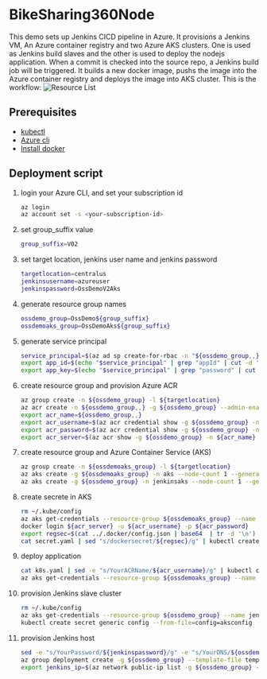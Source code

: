 # BikeSharing360Node  
   This demo sets up Jenkins CICD pipeline in Azure. It provisions a Jenkins VM, An Azure container registry and two Azure AKS clusters. One is used as Jenkins build slaves and the other is used to deploy the nodejs application. When a commit is checked into the source repo, a Jenkins build job will be triggered. It builds a new docker image, pushs the image into the Azure container registry and deploys the image into AKS cluster.
   This is the workflow:
   ![Resource List](img/workflow.png)

## Prerequisites
* [kubectl](https://kubernetes.io/docs/tasks/tools/install-kubectl/)  
* [Azure cli](https://docs.microsoft.com/en-us/cli/azure/install-azure-cli-apt?view=azure-cli-latest)  
* [Install docker](https://docs.docker.com/install/linux/docker-ce/ubuntu/)  

## Deployment script
1. login your Azure CLI, and set your subscription id
    ```bash
    az login
    az account set -s <your-subscription-id>
    ```

1. set group_suffix value
    ```bash
    group_suffix=V02  
    ```
1. set target location, jenkins user name and jenkins password
    ```bash
    targetlocation=centralus  
    jenkinsusername=azureuser  
    jenkinspassword=OssDemoV2Aks  
    ```

1. generate resource group names
    ```bash
    ossdemo_group=OssDemo${group_suffix}  
    ossdemoaks_group=OssDemoAks${group_suffix}  
    ```

1. generate service principal
    ```bash
    service_principal=$(az ad sp create-for-rbac -n "${ossdemo_group,,}")  
    export app_id=$(echo "$service_principal" | grep "appId" | cut -d '"' -f4)  
    export app_key=$(echo "$service_principal" | grep "password" | cut -d '"' -f4)  
    ```

1. create resource group and provision Azure ACR
    ```bash
    az group create -n ${ossdemo_group} -l ${targetlocation}  
    az acr create -n ${ossdemo_group,,} -g ${ossdemo_group} --admin-enabled true --sku Standard  
    export acr_name=${ossdemo_group,,}  
    export acr_username=$(az acr credential show -g ${ossdemo_group} -n ${acr_name} --query username | tr -d '"')  
    export acr_password=$(az acr credential show -g ${ossdemo_group} -n ${acr_name} --query passwords[0].value | tr -d '"')  
    export acr_server=$(az acr show -g ${ossdemo_group} -n ${acr_name} --query loginServer | tr -d '"')  
    ```

1. create resource group and Azure Container Service (AKS)
    ```bash
    az group create -n ${ossdemoaks_group} -l ${targetlocation}  
    az aks create -g ${ossdemoaks_group} -n aks --node-count 1 --generate-ssh-keys  
    az aks create -g ${ossdemo_group} -n jenkinsaks --node-count 1 --generate-ssh-keys  
    ```

1. create secrete in AKS
    ```bash
    rm ~/.kube/config  
    az aks get-credentials --resource-group ${ossdemoaks_group} --name aks --admin  
    docker login ${acr_server} -u ${acr_username} -p ${acr_password}  
    export regsec=$(cat ../.docker/config.json | base64  | tr -d '\n')  
    cat secret.yaml | sed "s/dockersecret/${regsec}/g" | kubectl create -f -  
    ```

1. deploy application
    ```bash
    cat k8s.yaml | sed -e "s/YourACRName/${acr_username}/g" | kubectl create -f -  
    az aks get-credentials --resource-group ${ossdemoaks_group} --name aks --admin --file aksconfig  
    ```

1. provision Jenkins slave cluster
    ```bash
    rm ~/.kube/config  
    az aks get-credentials --resource-group ${ossdemo_group} --name jenkinsaks --admin  
    kubectl create secret generic config --from-file=config=aksconfig  
    ```

1. provision Jenkins host
    ```bash
    sed -e "s/YourPassword/${jenkinspassword}/g" -e "s/YourDNS/${ossdemo_group,,}/g" -e "s/YourRGName/${ossdemo_group}/g" -e "s/YourSPId/${app_id}/g" -e "s/YourSPSecret/${app_key}/g" -e "s/YourACRName/${acr_username}/g" -e "s/YourACRPassword/${acr_password//'/'/'\/'}/g" parameters.json > parameters2.json  
    az group deployment create -g ${ossdemo_group} --template-file template.json --parameters @parameters2.json  
    export jenkins_ip=$(az network public-ip list -g ${ossdemo_group} --query [0].ipAddress | tr -d '"')  
    ```
